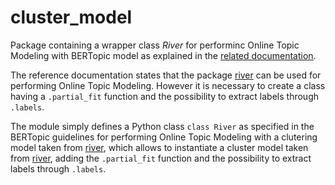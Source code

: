 # cluster_model

Package containing a wrapper class <i>River</i> for performinc Online Topic Modeling with BERTopic model as explained in the [related documentation](https://maartengr.github.io/BERTopic/getting_started/online/online.html).

The reference documentation states that the package [river](https://riverml.xyz/0.14.0/) can be used for performing Online Topic Modeling. However it is necessary to create a class having a `.partial_fit` function and the possibility to extract labels through `.labels`.

The module simply defines a Python class `class River` as specified in the BERTopic guidelines for performing Online Topic Modeling with a clutering model taken from [river](https://riverml.xyz/0.14.0/), which allows to instantiate a cluster model taken from [river](https://riverml.xyz/0.14.0/), adding the `.partial_fit` function and the possibility to extract labels through `.labels`.
